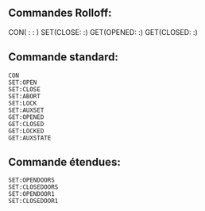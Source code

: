 Commandes Rolloff:
------------------
CON( : : )
SET(CLOSE: :)
GET(OPENED: :)
GET(CLOSED: :)


Commande standard:
------------------
    CON
    SET:OPEN
    SET:CLOSE
    SET:ABORT
    SET:LOCK
    SET:AUXSET
    GET:OPENED
    GET:CLOSED
    GET:LOCKED
    GET:AUXSTATE

Commande étendues:
------------------
    SET:OPENDOORS
    SET:CLOSEDOORS
    SET:OPENDOOR1
    SET:CLOSEDOOR1



